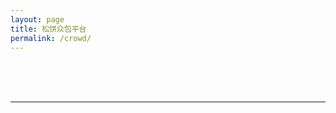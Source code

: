 ```yaml
---
layout: page
title: 松饼众包平台
permalink: /crowd/
---
```


<script src="/js/teru.js"></script>
<script src="/js/markdown.min.js"></script>
<script src="/js/spin.min.js"></script>

<div id="loading">
    <div style="width:45px;height:45px">
        <div id="spinner" style="position:relative"></div>
    </div>
    <h4 id="hint-text"></h4>
</div>

<div id="curr-user">
</div>

---

<div id="forms" style="display:none">
	<h2>可领取任务</h2>
	<table id="table-todo">
		<th>
			<td>任务说明</td>
		</th>
	</table>

	<br />

	<h2>进行中任务</h2>
	<table id="table-doing">
		<th>
			<td>任务说明</td>
		</th>
	</table>

	<br />

	<h2>待验收任务</h2>
	<table id="table-check">
		<th>
			<td>任务说明</td>
		</th>
	</table>

	<br />

	<h2>近期活动记录</h2>
	<ul id="waters">
	</ul>
</div>

<script>
var spinner = new Spinner();
var user = null;

function hint(text, hideForm = true, spin = true) {
    var loading = document.getElementById("loading");
    loading.style.display = "block";
    document.getElementById("hint-text").innerHTML = text;
	document.getElementById("forms").style.display = (hideForm ? "none" : "block");

    if (spin) {
        spinner.spin();
		document.getElementById("spinner").appendChild(spinner.el);
    } else {
        spinner.stop();
    }
}

function onTaskOpResp(sc) {
    var text = sc.Error ? "操作失败: " + sc.Error : "操作成功！";
    text += '<br /><a href="javascript:reloadForms()">刷新任务列表</a>'
	hint(text, true, false);
}

function clearTables() {
    var tables = ["table-todo", "table-doing", "table-check"];
    for (var i in tables) {
        var table = document.getElementById(tables[i]);
		var rows = table.rows;
		var i = rows.length;
		while (--i) {
			table.deleteRow(i);
		}
    }
}

function addTodo(task) {
    var table = document.getElementById('table-todo');

    var row1 = table.insertRow(table.rows.length);

    var row1col1 = row1.insertCell(0);
    row1col1.innerHTML = "" + task.Id;
    row1col1.setAttribute("rowspan", "3");

    var row1col2 = row1.insertCell(1);
    row1col2.innerHTML = task.Title;

    var row2 = table.insertRow(table.rows.length);
    var row2col1 = row2.insertCell(0);
    row2col1.innerHTML = markdown.toHTML(task.Content);

    var row3 = table.insertRow(table.rows.length);
    var row3col1 = row3.insertCell(0);
    row3col1.innerHTML = "贡献度：" + task.CPoint + " ";
    var call = 'hint("正在处理……");teru.send("POST", "/task/start/' +
        task.Id + '", "", onTaskOpResp)';
	var a = document.createElement("a");         
	a.innerHTML = "接受任务";           
    a.href = 'javascript:' + call;
	row3col1.appendChild(a); 
}

function addDoing(task) {
    var table = document.getElementById('table-doing');

    var row1 = table.insertRow(table.rows.length);

    var row1col1 = row1.insertCell(0);
    row1col1.innerHTML = "" + task.Id;
    row1col1.setAttribute("rowspan", "3");

    var row1col2 = row1.insertCell(1);
    row1col2.innerHTML = task.Title;

    var row2 = table.insertRow(table.rows.length);
    var row2col1 = row2.insertCell(0);
    row2col1.innerHTML = markdown.toHTML(task.Content);

    var row3 = table.insertRow(table.rows.length);
    var row3col1 = row3.insertCell(0);
    var cPointA = task.Assignee.CPoint;
    var cPointB = task.Assignee.CPoint + task.CPoint;
    row3col1.innerHTML = "贡献者：" + task.Assignee.Username +
        "<br />预计贡献度变化：" + cPointA + "&#8594;" + cPointB +
        " (+" + task.CPoint + ")";

    if (task.Assignee.Id == user.Id) {
        row3col1.innerHTML += "<br />已完成？";
		var call = 'hint("正在处理……");teru.send("POST", "/task/pr/' +
			task.Id + '", "", onTaskOpResp)';
		var a = document.createElement("a");         
		a.innerHTML = "通知验收";           
		a.href = 'javascript:' + call;
		row3col1.appendChild(a); 
    }
}

function addCheck(task) {
    var table = document.getElementById('table-check');

    var row1 = table.insertRow(table.rows.length);

    var row1col1 = row1.insertCell(0);
    row1col1.innerHTML = "" + task.Id;
    row1col1.setAttribute("rowspan", "3");

    var row1col2 = row1.insertCell(1);
    row1col2.innerHTML = task.Title;

    var row2 = table.insertRow(table.rows.length);
    var row2col1 = row2.insertCell(0);
    row2col1.innerHTML = markdown.toHTML(task.Content);

    var row3 = table.insertRow(table.rows.length);
    var row3col1 = row3.insertCell(0);
    var cPointA = task.Assignee.CPoint;
    var cPointB = task.Assignee.CPoint + task.CPoint;
    row3col1.innerHTML = "贡献者：" + task.Assignee.Username +
        "<br />预计贡献度变化：" + cPointA + "&#8594;" + cPointB +
        " (+" + task.CPoint + ")";
}

function renderTable(sc) {
    if (sc.Error) {
        hint(sc.Error, false, false);
        return;
    }

    if (sc.Tasks) {
        clearTables();
        for (var i = 0; i < sc.Tasks.length; i++) {
            var task = sc.Tasks[i];
            switch (task.State) {
            case 0:
                addTodo(task);
                break;
            case 1:
                addDoing(task);
                break;
            case 2:
                addCheck(task);
                break;
            default:
                break;
            }
        }
    }

    if (sc.Waters) {
        var ul = document.getElementById("waters");             
		while (ul.hasChildNodes()) {
			ul.removeChild(ul.lastChild);
		}

        for (var i in sc.Waters) {
            var li = document.createElement("li");         
            li.innerHTML = sc.Waters[i];           
            ul.appendChild(li); 
        }
    }

    hint("", false, false);
}

function reloadForms() {
    hint("正在喵载数据……");
    teru.send("GET", "/task/", "", renderTable);
}

hint("正在登录…", true, true);
teru.makeSureLoggedIn(function() {
    user = teru.getUser();
	var curr = document.getElementById("curr-user");
	curr.innerHTML = "当前登录ID: " + user.Username + 
        ' <a href="/crowd-help/">众包平台使用教程</a>' + 
        ' <a href="/login/">切换帐号</a>';
    reloadForms();
});
</script>

